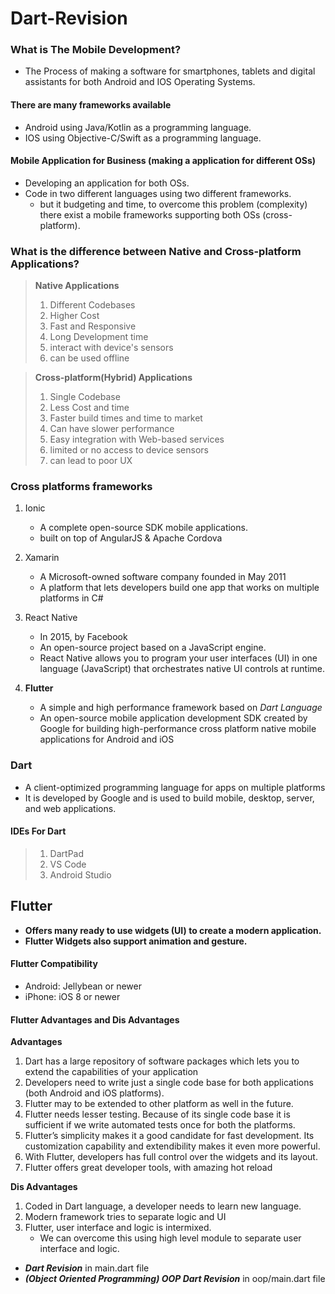 # Dart-Revision

### What is The Mobile Development?
- The Process of making a software for smartphones, tablets and digital assistants for both Android and IOS Operating Systems.

#### There are many frameworks available
- Android using Java/Kotlin as a programming language.
- IOS using Objective-C/Swift as a programming language.

#### Mobile Application for Business (making a application for different OSs)

- Developing an application for both OSs.
- Code in two different languages using two different frameworks.
  - but it budgeting and time, to overcome this problem (complexity) there exist a mobile frameworks supporting both OSs (cross-platform).

### What is the difference between Native and Cross-platform Applications?

> **Native Applications**
>1. Different Codebases
>1. Higher Cost
>1. Fast and Responsive
>1. Long Development time
>1. interact with device's sensors
>1. can be used offline

> **Cross-platform(Hybrid) Applications**
>1. Single Codebase
>1. Less Cost and time
>1. Faster build times and time to market
>1. Can have slower performance
>1. Easy integration with Web-based services
>1. limited or no access to device sensors
>1. can lead to poor UX

### Cross platforms frameworks
1. Ionic
    - A complete open-source SDK mobile applications.
    - built on top of AngularJS & Apache Cordova

2. Xamarin
    - A Microsoft-owned software company founded in May 2011
    - A platform that lets developers build one app that works on multiple platforms in C#

3. React Native
    - In 2015, by Facebook
    - An open-source project based on a JavaScript engine.
    - React Native allows you to program your user interfaces (UI) in one language (JavaScript) that orchestrates native UI controls at runtime.

4. **Flutter**
    - A simple and high performance framework based on *Dart Language*
    - An open-source mobile application development SDK created by Google for building high-performance cross platform native mobile applications for Android and iOS

### Dart
- A client-optimized programming language for apps on multiple platforms
- It is developed by Google and is used to build mobile, desktop, server, and web applications.

#### IDEs For Dart
> 1. DartPad
> 1. VS Code
> 1. Android Studio

## **Flutter** 
-   **Offers many ready to use widgets (UI) to create a modern application.**
-   **Flutter Widgets also support animation and gesture.**

#### Flutter Compatibility
-   Android: Jellybean or newer
-   iPhone: iOS 8 or newer

#### Flutter Advantages and Dis Advantages
**Advantages**
1. Dart has a large repository of software packages which lets you to extend the capabilities of your application
1. Developers need to write just a single code base for both applications (both Android and iOS platforms).
1. Flutter may to be extended to other platform as well in the future.
1. Flutter needs lesser testing. Because of its single code base it is sufficient if we write automated tests once for both the platforms.
1. Flutter’s simplicity makes it a good candidate for fast development. Its customization capability and extendibility makes it even more powerful.
1. With Flutter, developers has full control over the widgets and its layout.
1. Flutter offers great developer tools, with amazing hot reload

**Dis Advantages** 
1. Coded in Dart language, a developer needs to learn new language.
1. Modern framework tries to separate logic and UI
1. Flutter, user interface and logic is intermixed.
    - We can overcome this using high level module to separate user interface and logic.



- ***Dart Revision*** in main.dart file
- ***(Object Oriented Programming) OOP Dart Revision*** in oop/main.dart file
